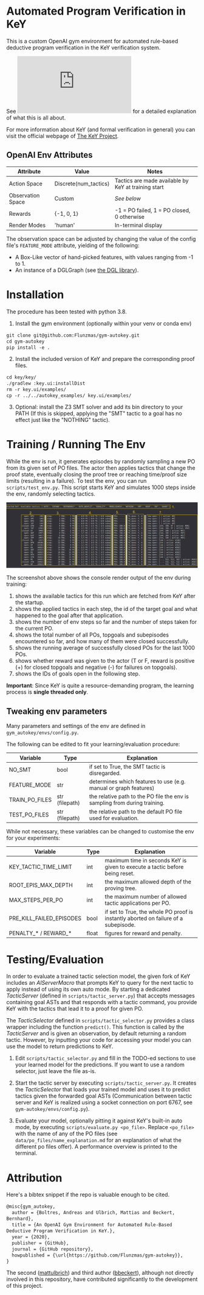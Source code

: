 # Automated Program Verification in KeY

This is a custom OpenAI gym environment for automated rule-based deductive program verification in the KeY verification system.

See ![This PDF](https://github.com/Flunzmas/gym-autokey/blob/master/background_explanation/gym-autokey_explanation.pdf) for a detailed explanation of what this is all about.

For more information about KeY (and formal verification in general) you can visit the official webpage of [The KeY Project](https://www.key-project.org/).

## OpenAI Env Attributes

| Attribute         | Value                    | Notes                                                      |
|-------------------|--------------------------|------------------------------------------------------------|
| Action Space      | Discrete(num_tactics)    | Tactics are made available by KeY at training start        |
| Observation Space | Custom                   | _See below_                                                |
| Rewards           | {-1, 0, 1}               | -1 = PO failed, 1 = PO closed, 0 otherwise                 |
| Render Modes      | 'human'                  | In-terminal display                                        |

The observation space can be adjusted by changing the value of the config file's `FEATURE_MODE` attribute, yielding of the following:
* A Box-Like vector of hand-picked features, with values ranging from -1 to 1.
* An instance of a DGLGraph (see [the DGL library](https://docs.dgl.ai/index.html)).

# Installation

The procedure has been tested with python 3.8.


1. Install the gym environment (optionally within your venv or conda env)
```
git clone git@github.com:Flunzmas/gym-autokey.git
cd gym-autokey
pip install -e .
```

2. Install the included version of KeY and prepare the corresponding proof files.
```
cd key/key/
./gradlew :key.ui:installDist
rm -r key.ui/examples/
cp -r ../../autokey_examples/ key.ui/examples/
```

3. Optional: install the Z3 SMT solver and add its bin directory to your PATH (If this is skipped, applying the "SMT" tactic to a goal has no effect just like the "NOTHING" tactic).

# Training / Running The Env

While the env is run, it generates episodes by randomly sampling a new PO from its given set of PO files. The actor then applies tactics that change the proof state, eventually closing the proof tree or reaching time/proof size limits (resulting in a failure). To test the env, you can run `scripts/test_env.py`. This script starts KeY and simulates 1000 steps inside the env, randomly selecting tactics. 

![autokey_test_scr](img/autokey_test_scr.png)

The screenshot above shows the console render output of the env during training:

1. shows the available tactics for this run which are fetched from KeY after the startup.
2. shows the applied tactics in each step, the id of the target goal and what happened to the goal after that application.
3. shows the number of env steps so far and the number of steps taken for the current PO.
4. shows the total number of all POs, topgoals and subepisodes encountered so far, and how many of them were closed successfully.
5. shows the running average of successfully closed POs for the last 1000 POs.
6. shows whether reward was given to the actor (T or F, reward is positive (+) for closed topgoals and negative (-) for failures on topgoals).
7. shows the IDs of goals open in the following step.

__Important__: Since KeY is quite a resource-demanding program, the learning process is __single threaded only__.

## Tweaking env parameters

Many parameters and settings of the env are defined in `gym_autokey/envs/config.py`.

The following can be edited to fit your learning/evaluation procedure:

| Variable       | Type           | Explanation                                                                |
|----------------|----------------|----------------------------------------------------------------------------|
| NO_SMT         | bool           | if set to True, the SMT tactic is disregarded.                             |
| FEATURE_MODE   | str            | determines which features to use (e.g. manual or graph features)           |
| TRAIN_PO_FILES | str (filepath) | the relative path to the PO file the env is sampling from during training. |
| TEST_PO_FILES  | str (filepath) | the relative path to the default PO file used for evaluation.              |

While not necessary, these variables can be changed to customise the env for your experiments:

| Variable                 | Type  | Explanation                                                                         |
|--------------------------|-------|-------------------------------------------------------------------------------------|
| KEY_TACTIC_TIME_LIMIT    | int   | maximum time in seconds KeY is given to execute a tactic before being reset.        |
| ROOT_EPIS_MAX_DEPTH      | int   | the maximum allowed depth of the proving tree.                                      |
| MAX_STEPS_PER_PO         | int   | the maximum number of allowed tactic applications per PO.                           |
| PRE_KILL_FAILED_EPISODES | bool  | if set to True, the whole PO proof is instantly aborted on failure of a subepisode. |
| PENALTY_* / REWARD_*     | float | figures for reward and penalty.                                                     |

# Testing/Evaluation

In order to evaluate a trained tactic selection model, the given fork of KeY includes an _AIServerMacro_ that prompts KeY to query for the next tactic to apply instead of using its own auto mode. By starting a dedicated _TacticServer_ (defined in `scripts/tactic_server.py`) that accepts messages containing goal ASTs and that responds with a tactic command, you provide KeY with the tactics that lead it to a proof for given PO.

The _TacticSelector_ defined in `scripts/tactic_selector.py` provides a class wrapper including the function `predict()`. This function is called by the _TacticServer_ and is given an observation, by default returning a random tactic. However, by inputting your code for accessing your model you can use the model to return predictions to KeY.

1. Edit `scripts/tactic_selector.py` and fill in the TODO-ed sections to use your learned model for the predictions. If you want to use a random selector, just leave the file as-is.

2. Start the tactic server by executing `scripts/tactic_server.py`. It creates the _TacticSelector_ that loads your trained model and uses it to predict tactics given the forwarded goal ASTs (Communication between tactic server and KeY is realized using a socket connection on port 6767, see `gym-autokey/envs/config.py`).

3. Evaluate your model, optionally pitting it against KeY's built-in auto mode, by executing `scripts/evaluate.py <po_file>`. Replace `<po_file>` with the name of any of the PO files (see `data/po_files/name_explanation.md` for an explanation of what the different po files offer). A performance overview is printed to the terminal.

# Attribution

Here's a bibtex snippet if the repo is valuable enough to be cited.

```
@misc{gym_autokey,
  author = {Boltres, Andreas and Ulbrich, Mattias and Beckert, Bernhard},
  title = {An OpenAI Gym Environment for Automated Rule-Based Deductive Program Verification in KeY.},
  year = {2020},
  publisher = {GitHub},
  journal = {GitHub repository},
  howpublished = {\url{https://github.com/Flunzmas/gym-autokey}},
}
```

The second ([mattulbrich](https://github.com/mattulbrich)) and third author ([bbeckert](https://github.com/bbeckert)), although not directly involved in this repository, have contributed significantly to the development of this project.
